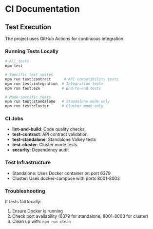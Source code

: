 # CI Documentation

## Test Execution

The project uses GitHub Actions for continuous integration.

### Running Tests Locally

```bash
# All tests
npm test

# Specific test suites
npm run test:contract      # API compatibility tests
npm run test:integration  # Integration tests
npm run test:e2e          # End-to-end tests

# Mode-specific tests
npm run test:standalone   # Standalone mode only
npm run test:cluster      # Cluster mode only
```

### CI Jobs

- **lint-and-build**: Code quality checks
- **test-contract**: API contract validation
- **test-standalone**: Standalone Valkey tests
- **test-cluster**: Cluster mode tests
- **security**: Dependency audit

### Test Infrastructure

- Standalone: Uses Docker container on port 6379
- Cluster: Uses docker-compose with ports 8001-8003

### Troubleshooting

If tests fail locally:
1. Ensure Docker is running
2. Check port availability (6379 for standalone, 8001-8003 for cluster)
3. Clean up with: `npm run clean`